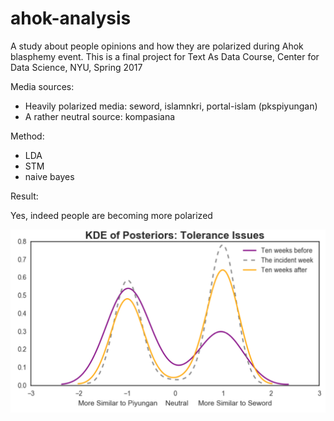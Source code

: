 # ahok-analysis

A study about people opinions and how they are polarized during Ahok blasphemy event. This is a final project for Text As Data Course, Center for Data Science, NYU, Spring 2017

Media sources:
- Heavily polarized media: seword, islamnkri, portal-islam (pkspiyungan)
- A rather neutral source: kompasiana

Method:
- LDA
- STM
- naive bayes

Result:

Yes, indeed people are becoming more polarized

![kde plot](https://github.com/nmonarizqa/ahok-analysis/blob/master/pics/kde%20post.png)


